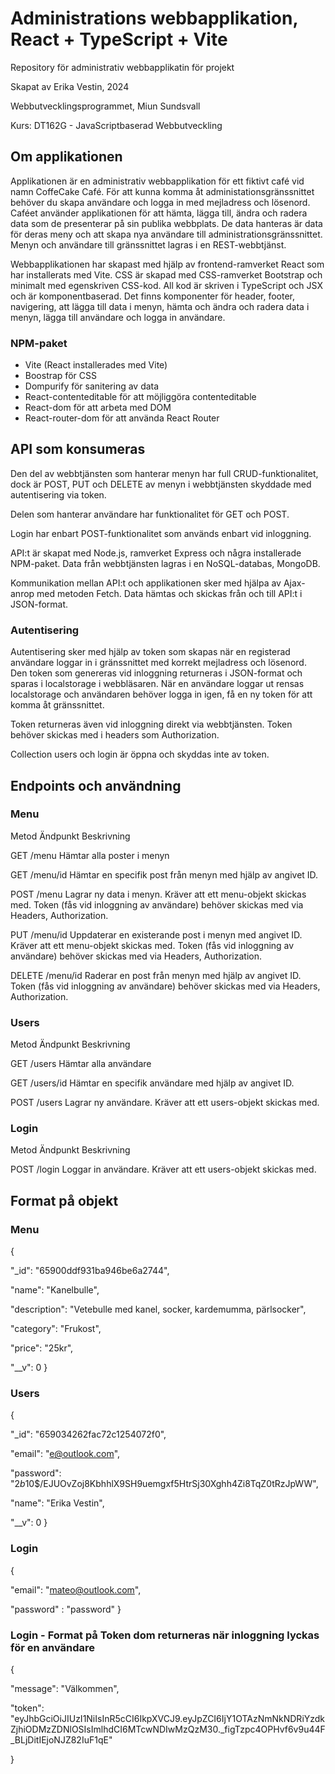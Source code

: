 # Administrations webbapplikation, React + TypeScript + Vite

Repository för administrativ webbapplikatin för projekt

Skapat av Erika Vestin, 2024

Webbutvecklingsprogrammet, Miun Sundsvall

Kurs: DT162G - JavaScriptbaserad Webbutveckling

## Om applikationen 
Applikationen är en administrativ webbapplikation för ett fiktivt café vid namn CoffeCake Café. För att kunna komma åt administationsgränssnittet behöver du skapa användare och logga in med mejladress och lösenord. 
Caféet använder applikationen för att hämta, lägga till, ändra och radera data som de presenterar på sin publika webbplats. De data hanteras är data för deras meny och att skapa nya användare till administrationsgränssnittet. Menyn och användare till gränssnittet lagras i en REST-webbtjänst.

Webbapplikationen har skapast med hjälp av frontend-ramverket React som har installerats med Vite. CSS är skapad med CSS-ramverket Bootstrap och minimalt med egenskriven CSS-kod. All kod är skriven i TypeScript och JSX och är komponentbaserad. Det finns komponenter för header, footer, navigering, att lägga till data i menyn, hämta och ändra och radera data i menyn, lägga till användare och logga in användare. 

### NPM-paket
- Vite (React installerades med Vite)
- Boostrap för CSS
- Dompurify för sanitering av data
- React-contenteditable för att möjliggöra contenteditable
- React-dom för att arbeta med DOM
- React-router-dom för att använda React Router

## API som konsumeras

Den del av webbtjänsten som hanterar menyn har full CRUD-funktionalitet, dock är POST, PUT och DELETE av menyn i webbtjänsten skyddade med autentisering via token.

Delen som hanterar användare har funktionalitet för GET och POST. 

Login har enbart POST-funktionalitet som används enbart vid inloggning.

API:t är skapat med Node.js, ramverket Express och några installerade NPM-paket. Data från webbtjänsten lagras i en NoSQL-databas, MongoDB.

Kommunikation mellan API:t och applikationen sker med hjälpa av Ajax-anrop med metoden Fetch. Data hämtas och skickas från och till API:t i JSON-format.

### Autentisering
Autentisering sker med hjälp av token som skapas när en registerad användare loggar in i gränssnittet med korrekt mejladress och lösenord. Den token som genereras vid inloggning returneras i JSON-format och sparas i localstorage i webbläsaren. När en användare loggar ut rensas localstorage och användaren behöver logga in igen, få en ny token för att komma åt gränssnittet.

Token returneras även vid inloggning direkt via webbtjänsten. Token behöver skickas med i headers som Authorization.

Collection users och login är öppna och skyddas inte av token.

## Endpoints och användning

### Menu
Metod Ändpunkt Beskrivning

GET /menu Hämtar alla poster i menyn

GET /menu/id Hämtar en specifik post från menyn med hjälp av angivet ID.

POST /menu Lagrar ny data i menyn. Kräver att ett menu-objekt skickas med. Token (fås vid inloggning av användare) behöver skickas med via Headers, Authorization.

PUT /menu/id Uppdaterar en existerande post i menyn med angivet ID. Kräver att ett menu-objekt skickas med. Token (fås vid inloggning av användare) behöver skickas med via Headers, Authorization.

DELETE /menu/id Raderar en post från menyn med hjälp av angivet ID. Token (fås vid inloggning av användare) behöver skickas med via Headers, Authorization.

### Users
Metod Ändpunkt Beskrivning

GET /users Hämtar alla användare

GET /users/id Hämtar en specifik användare med hjälp av angivet ID.

POST /users Lagrar ny användare. Kräver att ett users-objekt skickas med.

### Login
Metod Ändpunkt Beskrivning

POST /login Loggar in användare. Kräver att ett users-objekt skickas med.


## Format på objekt

### Menu
{

"_id": "65900ddf931ba946be6a2744",

"name": "Kanelbulle",

"description": "Vetebulle med kanel, socker, kardemumma, pärlsocker",

"category": "Frukost",

"price": "25kr",

"__v": 0
}

### Users
{

"_id": "659034262fac72c1254072f0",

"email": "e@outlook.com",

"password": "$2b$10$/EJUOvZoj8KbhhlX9SH9uemgxf5HtrSj30Xghh4Zi8TqZ0tRzJpWW",

"name": "Erika Vestin",

"__v": 0
}

### Login
{

"email": "mateo@outlook.com",

"password" : "password"
}

### Login - Format på Token dom returneras när inloggning lyckas för en användare
{

"message": "Välkommen",

"token": "eyJhbGciOiJIUzI1NiIsInR5cCI6IkpXVCJ9.eyJpZCI6IjY1OTAzNmNkNDRiYzdkZjhiODMzZDNlOSIsImlhdCI6MTcwNDIwMzQzM30._figTzpc4OPHvf6v9u44F_BLjDitIEjoNJZ82IuF1qE"

}



